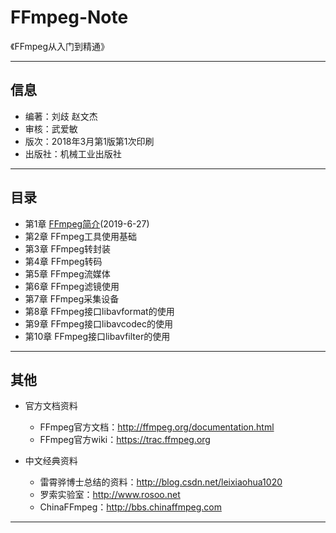 # FFmpeg-Note
《FFmpeg从入门到精通》

---

## 信息
- 编著：刘歧 赵文杰
- 审核：武爱敏
- 版次：2018年3月第1版第1次印刷
- 出版社：机械工业出版社

---

## 目录

- 第1章 [FFmpeg简介](https://github.com/xjh093/ReadingNotes/tree/master/Books/%E3%80%8AFFmpeg%E4%BB%8E%E5%85%A5%E9%97%A8%E5%88%B0%E7%B2%BE%E9%80%9A%E3%80%8B/Part02)(2019-6-27)
- 第2章 FFmpeg工具使用基础
- 第3章 FFmpeg转封装
- 第4章 FFmpeg转码
- 第5章 FFmpeg流媒体
- 第6章 FFmpeg滤镜使用
- 第7章 FFmpeg采集设备
- 第8章 FFmpeg接口libavformat的使用
- 第9章 FFmpeg接口libavcodec的使用
- 第10章 FFmpeg接口libavfilter的使用

---

## 其他
- 官方文档资料
   - FFmpeg官方文档：http://ffmpeg.org/documentation.html
   - FFmpeg官方wiki：https://trac.ffmpeg.org
   
- 中文经典资料
   - 雷霄骅博士总结的资料：http://blog.csdn.net/leixiaohua1020
   - 罗索实验室：http://www.rosoo.net
   - ChinaFFmpeg：http://bbs.chinaffmpeg.com
   
---
